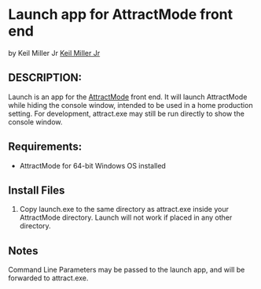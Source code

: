 # Launch app for AttractMode front end

by Keil Miller Jr [Keil Miller Jr](http://keilmillerjr.com)

## DESCRIPTION:

Launch is an app for the [AttractMode](http://attractmode.org) front end. It will launch AttractMode while hiding the console window, intended to be used in a home production setting. For development, attract.exe may still be run directly to show the console window.

## Requirements:

* AttractMode for 64-bit Windows OS installed

## Install Files

1. Copy launch.exe to the same directory as attract.exe inside your AttractMode directory. Launch will not work if placed in any other directory.

## Notes

Command Line Parameters may be passed to the launch app, and will be forwarded to attract.exe.
